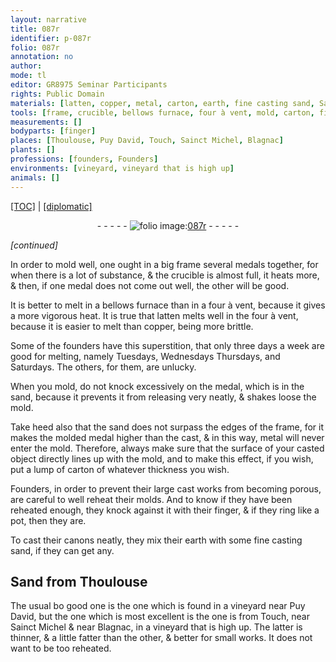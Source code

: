 ```yaml
---
layout: narrative
title: 087r
identifier: p-087r
folio: 087r
annotation: no
author:
mode: tl
editor: GR8975 Seminar Participants
rights: Public Domain
materials: [latten, copper, metal, carton, earth, fine casting sand, Sand from Thoulouse, the one which is found in a vineyard near Puy David, the one is from Touch, near Sainct Michel & near Blagnac, in a vineyard that is high up]
tools: [frame, crucible, bellows furnace, four à vent, mold, carton, finger]
measurements: []
bodyparts: [finger]
places: [Thoulouse, Puy David, Touch, Sainct Michel, Blagnac]
plants: []
professions: [founders, Founders]
environments: [vineyard, vineyard that is high up]
animals: []
---
```


<p><a href="{{ site.baseurl }}/translation/">[TOC]</a> | <a href="{{ site.baseurl }}/texts/p-087r_tc/" target="_blank">[diplomatic]</a></p><div class="folio" align="center">- - - - - <a href="http://gallica.bnf.fr/ark:/12148/btv1b10500001g/f179.image" target="_blank"><img src="https://cu-mkp.github.io/2017-workshop-edition/assets/photo-icon.png" alt="folio image: " style="display:inline-block; margin-bottom:-3px;"/>087r</a> - - - - - </div>  
 
*[continued]*
  
In order to mold well, one ought in a big <span class="tl">frame</span> several medals together, for when there is a lot of substance, & the <span class="tl">crucible</span> is almost full, it heats more, & then, if one medal does not come out well, the other will be good.
 
It is better to melt in a <span class="tl">bellows furnace</span> than in a <span class="tl">four à vent</span>, because it gives a more vigorous heat. It is true that <span class="m">latten</span> melts well in the <span class="tl">four à vent</span>, because it is easier to melt than <span class="m">copper</span>, being more brittle.
 
Some of the <span class="pro">founders</span> have this superstition, that only <span class="tmp">three days a week</span> are good for melting, namely <span class="tmp">Tuesdays</span>, <span class="del"><span class="tmp">Wednesdays</span></span> <span class="tmp">Thursdays</span>, and <span class="tmp">Saturdays</span>. The others, for them, are unlucky.
 
When you mold, do not knock excessively on the medal, which is in the sand, because it prevents it from releasing very neatly, & shakes loose the <span class="tl">mold</span>.
 
Take heed also that the sand does not surpass the edges of the <span class="tl">frame</span>, for it makes the molded medal higher than the cast, & in this way, <span class="m">metal</span> will never enter the mold. Therefore, always make sure that the surface of your casted object directly lines up with the <span class="tl">mold</span>, and to make this effect, if you wish, put a lump of <span class="tl"><span class="m">carton</span></span> of whatever thickness you wish.
 
<span class="pro">Founders</span>, in order to prevent their large cast works from becoming porous, are careful to well reheat their molds. And to know if they have been reheated enough, they knock against it with their <span class="tl"><span class="bp">finger</span></span>, & if they <span class="sn">ring</span> like a pot, then they are.
 
To cast their canons neatly, they mix their <span class="m">earth</span> with some <span class="m">fine casting sand</span>, if they can get any.
 
 
  

## <span class="m">Sand from <span class="pl">Thoulouse</span></span>

 
The usual <span class="del">bo</span> good one is <span class="m">the one which is found in a <span class="env">vineyard</span> near <span class="pl">Puy David</span></span>, but the one which is most excellent is <span class="m">the one is from <span class="pl">Touch</span>, near <span class="pl">Sainct Michel</span> & near <span class="pl">Blagnac</span>, in a <span class="env">vineyard that is high up</span></span>. The latter is thinner, & a little fatter than the other, & better for small works. It does not want to be too reheated.
 
